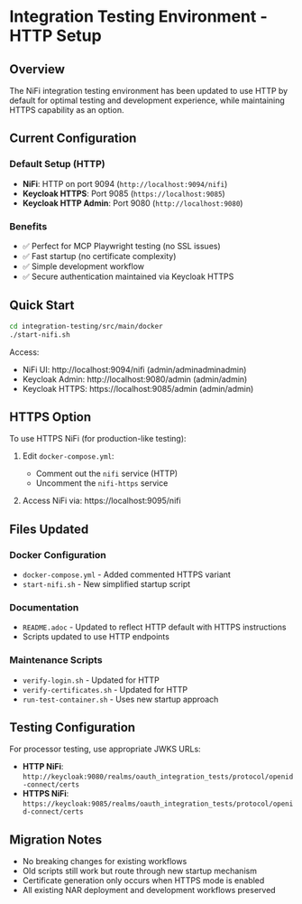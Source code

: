 # Integration Testing Environment - HTTP Setup

## Overview

The NiFi integration testing environment has been updated to use HTTP by default for optimal testing and development experience, while maintaining HTTPS capability as an option.

## Current Configuration

### Default Setup (HTTP)
- **NiFi**: HTTP on port 9094 (`http://localhost:9094/nifi`)
- **Keycloak HTTPS**: Port 9085 (`https://localhost:9085`)
- **Keycloak HTTP Admin**: Port 9080 (`http://localhost:9080`)

### Benefits
- ✅ Perfect for MCP Playwright testing (no SSL issues)
- ✅ Fast startup (no certificate complexity)
- ✅ Simple development workflow
- ✅ Secure authentication maintained via Keycloak HTTPS

## Quick Start

```bash
cd integration-testing/src/main/docker
./start-nifi.sh
```

Access:
- NiFi UI: http://localhost:9094/nifi (admin/adminadminadmin)
- Keycloak Admin: http://localhost:9080/admin (admin/admin)
- Keycloak HTTPS: https://localhost:9085/admin (admin/admin)

## HTTPS Option

To use HTTPS NiFi (for production-like testing):

1. Edit `docker-compose.yml`:
   - Comment out the `nifi` service (HTTP)
   - Uncomment the `nifi-https` service

2. Access NiFi via: https://localhost:9095/nifi

## Files Updated

### Docker Configuration
- `docker-compose.yml` - Added commented HTTPS variant
- `start-nifi.sh` - New simplified startup script

### Documentation
- `README.adoc` - Updated to reflect HTTP default with HTTPS instructions
- Scripts updated to use HTTP endpoints

### Maintenance Scripts
- `verify-login.sh` - Updated for HTTP
- `verify-certificates.sh` - Updated for HTTP
- `run-test-container.sh` - Uses new startup approach

## Testing Configuration

For processor testing, use appropriate JWKS URLs:
- **HTTP NiFi**: `http://keycloak:9080/realms/oauth_integration_tests/protocol/openid-connect/certs`
- **HTTPS NiFi**: `https://keycloak:9085/realms/oauth_integration_tests/protocol/openid-connect/certs`

## Migration Notes

- No breaking changes for existing workflows
- Old scripts still work but route through new startup mechanism
- Certificate generation only occurs when HTTPS mode is enabled
- All existing NAR deployment and development workflows preserved
